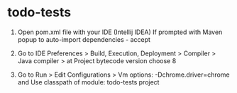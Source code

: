 # todo-tests

1. Open pom.xml file with your IDE (Intellij IDEA)
If prompted with Maven popup to auto-import dependencies - accept

2. Go to IDE Preferences > Build, Execution, Deployment > Compiler > Java compiler  > at Project bytecode version choose 8

3. Go to Run > Edit Configurations > Vm options: -Dchrome.driver=chrome and Use classpath of module: todo-tests project